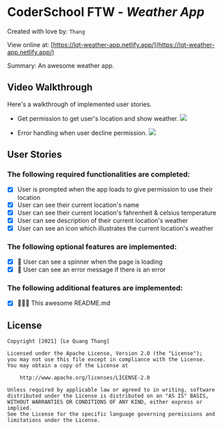 # CoderSchool FTW - _Weather App_

Created with love by: `Thang`

<!-- View online at: `Your URL here` -->

View online at: [https://lqt-weather-app.netlify.app/](https://lqt-weather-app.netlify.app/)

Summary: An awesome weather app.

## Video Walkthrough

Here's a walkthrough of implemented user stories.

- Get permission to get user's location and show weather.
  <a href="https://lqt-weather-app.netlify.app/"><img src="http://g.recordit.co/5LBMJshNO6.gif" max-height="400"></a>

- Error handling when user decline permission.
  <a href="https://lqt-weather-app.netlify.app/"><img src="http://g.recordit.co/oM89U8hT0v.gif" max-height="400"></a>

## User Stories

### The following **required** functionalities are completed:

- [x] User is prompted when the app loads to give permission to use their location
- [x] User can see their current location's name
- [x] User can see their current location's fahrenheit & celsius temperature
- [x] User can see description of their current location's weather
- [x] User can see an icon which illustrates the current location's weather

### The following **optional** features are implemented:

- [x] 🚀 User can see a spinner when the page is loading
- [x] 🚀 User can see an error message if there is an error

### The following **additional** features are implemented:

- [x] 🚀🚀🚀 This awesome README.md

## License

    Copyright [2021] [Le Quang Thang]

    Licensed under the Apache License, Version 2.0 (the "License");
    you may not use this file except in compliance with the License.
    You may obtain a copy of the License at

        http://www.apache.org/licenses/LICENSE-2.0

    Unless required by applicable law or agreed to in writing, software
    distributed under the License is distributed on an "AS IS" BASIS,
    WITHOUT WARRANTIES OR CONDITIONS OF ANY KIND, either express or implied.
    See the License for the specific language governing permissions and
    limitations under the License.
